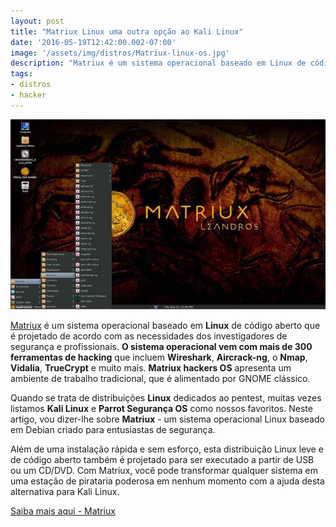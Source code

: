 ```yaml
---
layout: post
title: "Matriux Linux uma outra opção ao Kali Linux"
date: '2016-05-19T12:42:00.002-07:00'
image: '/assets/img/distros/Matriux-linux-os.jpg'
description: "Matriux é um sistema operacional baseado em Linux de código aberto que é projetado de acordo com as necessidades dos investigadores de segurança e profissionais."
tags:
- distros
- hacker
---
```


![Matriux Linux uma outra opção ao Kali Linux](/assets/img/distros/Matriux-linux-os.jpg "Matriux Linux uma outra opção ao Kali Linux")

[Matriux](http://matriux.sourceforge.net/) é um sistema operacional baseado em __Linux__ de código aberto que é projetado de acordo com as necessidades dos investigadores de segurança e profissionais. __O sistema operacional vem com mais de 300 ferramentas de hacking__ que incluem __Wireshark__, __Aircrack-ng__, o __Nmap__, __Vidalia__, __TrueCrypt__ e muito mais. __Matriux hackers OS__ apresenta um ambiente de trabalho tradicional, que é alimentado por GNOME clássico.

Quando se trata de distribuições __Linux__ dedicados ao pentest, muitas vezes listamos __Kali Linux__ e __Parrot Segurança OS__ como nossos favoritos. Neste artigo, vou dizer-lhe sobre __Matriux__ - um sistema operacional Linux baseado em Debian criado para entusiastas de segurança.

Além de uma instalação rápida e sem esforço, esta distribuição Linux leve e de código aberto também é projetado para ser executado a partir de USB ou um CD/DVD. Com Matriux, você pode transformar qualquer sistema em uma estação de pirataria poderosa em nenhum momento com a ajuda desta alternativa para Kali Linux.

[Saiba mais aqui - Matriux](http://matriux.sourceforge.net/)


<script async src="https://pagead2.googlesyndication.com/pagead/js/adsbygoogle.js"></script>

<!-- Informat -->
<ins class="adsbygoogle"
 style="display:block"
 data-ad-client="ca-pub-2838251107855362"
 data-ad-slot="2327980059"
 data-ad-format="auto"
 data-full-width-responsive="true"></ins>

<script>
(adsbygoogle = window.adsbygoogle || []).push({});
</script>

